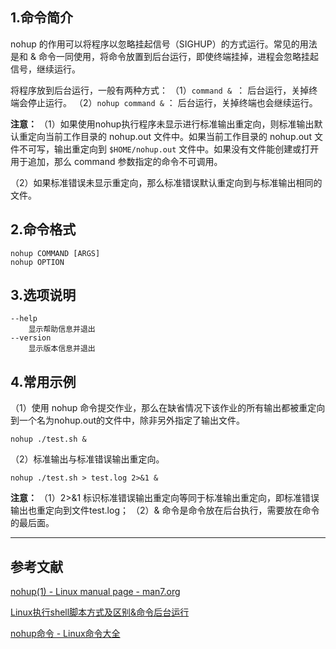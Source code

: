 ## 1.命令简介
nohup 的作用可以将程序以忽略挂起信号（SIGHUP）的方式运行。常见的用法是和 & 命令一同使用，将命令放置到后台运行，即使终端挂掉，进程会忽略挂起信号，继续运行。

将程序放到后台运行，一般有两种方式：
（1）`command & `： 后台运行，关掉终端会停止运行。
（2）`nohup command &` ： 后台运行，关掉终端也会继续运行。

**注意：**
（1）如果使用nohup执行程序未显示进行标准输出重定向，则标准输出默认重定向当前工作目录的 nohup.out 文件中。如果当前工作目录的 nohup.out 文件不可写，输出重定向到 `$HOME/nohup.out` 文件中。如果没有文件能创建或打开用于追加，那么 command 参数指定的命令不可调用。

（2）如果标准错误未显示重定向，那么标准错误默认重定向到与标准输出相同的文件。

## 2.命令格式
```
nohup COMMAND [ARGS]
nohup OPTION
```

## 3.选项说明
```
--help
	显示帮助信息并退出
--version
	显示版本信息并退出
```

## 4.常用示例
（1）使用 nohup 命令提交作业，那么在缺省情况下该作业的所有输出都被重定向到一个名为nohup.out的文件中，除非另外指定了输出文件。
```
nohup ./test.sh &
```

（2）标准输出与标准错误输出重定向。
```
nohup ./test.sh > test.log 2>&1 &
```
**注意：**
（1）2>&1 标识标准错误输出重定向等同于标准输出重定向，即标准错误输出也重定向到文件test.log；
（2）& 命令是命令放在后台执行，需要放在命令的最后面。

----
## 参考文献
[nohup(1) - Linux manual page - man7.org](http://man7.org/linux/man-pages/man1/nohup.1.html)

[Linux执行shell脚本方式及区别&命令后台运行](https://blog.csdn.net/heqiyu34/article/details/19089951/)

[nohup命令 - Linux命令大全](http://man.linuxde.net/nohup)
